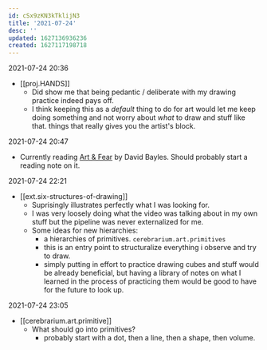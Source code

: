 ```yaml
---
id: cSx9zKN3kTklijN3
title: '2021-07-24'
desc: ''
updated: 1627136936236
created: 1627117198718
---
```


2021-07-24 20:36
- [[proj.HANDS]]
  - Did show me that being pedantic / deliberate with my drawing practice indeed pays off.
  - I think keeping this as a _default_ thing to do for art would let me keep doing something and not worry about _what_ to draw and stuff like that. things that really gives you the artist's block.

2021-07-24 20:47
- Currently reading [Art & Fear](https://www.amazon.com/Art-Fear-Observations-Rewards-Artmaking/dp/0961454733) by David Bayles. Should probably start a reading note on it.

2021-07-24 22:21
- [[ext.six-structures-of-drawing]]
  - Suprisingly illustrates perfectly what I was looking for.
  - I was very loosely doing what the video was talking about in my own stuff but the pipeline was never externalized for me.
  - Some ideas for new hierarchies:
    - a hierarchies of primitives. `cerebrarium.art.primitives`
    - this is an entry point to structuralize everything i observe and try to draw.
    - simply putting in effort to practice drawing cubes and stuff would be already beneficial, but having a library of notes on what I learned in the process of practicing them would be good to have for the future to look up.

2021-07-24 23:05
- [[cerebrarium.art.primitive]]
  - What should go into primitives?
    - probably start with a dot, then a line, then a shape, then volume.
